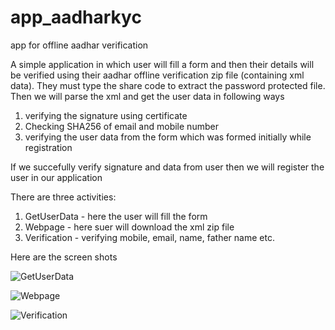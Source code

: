# app_aadharkyc
app for offline aadhar verification

A simple application in which user will fill a form and 
then their details will be verified using their aadhar offline verification zip file (containing xml data).
They must type the share code to extract the password protected file.
Then we will parse the xml and get the user data in following ways
1. verifying the signature using certificate
2. Checking SHA256 of email and mobile number
3. verifying the user data from the form which was formed initially while registration

If we succefully verify signature and data from user then we will register the user in our application

There are three activities:
1. GetUserData - here the user will fill the form
2. Webpage - here suer will download the xml zip file
3. Verification - verifying mobile, email, name, father name etc.

Here are the screen shots

![GetUserData](https://bn1305files.storage.live.com/y4meDVTZiMJQH17nQn00CGHHMFO4pXjfJuylcLOc0Wm2YF4A1LfXSyyrijACyCg4gaLC8fJkJgpUpguHVXOscvw-ysj0McgZFG11WTjztuQf7m5tmtPtjsKp8lMyVaXWGFs2fdMteyaGvvc3cDNRX613Vkj4v1WLTUjxMH5oa7Sd6EGO2uuG9_IyIzY5I7wLREvsjExZcnjChMWhpX0Ovytig/1%20%282%29.jpg?psid=1&width=264&height=558)


![Webpage](https://bn1305files.storage.live.com/y4mfrVGev4KFvid6MXSsD7EnR4jxGF8M1H755LUgPddKZ3hPFF23by9U4JBXU5WAoKmAVJ6l58g5EmI2LkYLhf8210VIJCjoZ_GrSIPsFRWjfkwWNVPdy7Jb3ty1JyvAvF21b8iuPqr3RiWE-2mjWhhAtnDsiYEKA6TeTb8vLi9ts_2AN3jGigBkdbgu7X0-tht9DHLaFfbAaYr_8okUxrJJw/1%20%281%29.jpg?psid=1&width=264&height=558)

![Verification](https://bn1305files.storage.live.com/y4mT-F2riyTBbvSwEyxKZ0GgG0EDU2uoFcg-0aNuRVCjJvV69JPwUyy8oRFTKyrK5wBh0kQ_jwzVYbv79ioBU6qF1S3JDHZh415rPAwbvEGokbEmYwOrhgIc83-u8kManwdow2qqTnsmDFT6N22c1Xh3JY-MxPwbJPDerBbSpKroAdGxUYQpkBRhcx-H50G4QrH9FGaz0JogtrB2gT5XbQDjw/1%20%283%29.jpg?psid=1&width=264&height=558)


